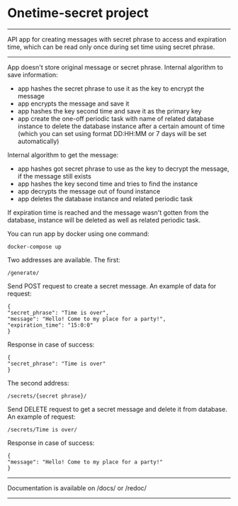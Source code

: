 # Onetime-secret project

***
API app for creating messages with secret phrase to access and expiration time,
which can be read only once during set time using secret phrase.
***

App doesn't store original message or secret phrase. Internal algorithm to save information:

- app hashes the secret phrase to use it as the key to encrypt the message
- app encrypts the message and save it
- app hashes the key second time and save it as the primary key
- app create the one-off periodic task with name of related database instance to delete the database instance
after a certain amount of time (which you can set using format DD:HH:MM or 7 days will be set automatically)

Internal algorithm to get the message:
- app hashes got secret phrase to use as the key to decrypt the message, if the message still exists
- app hashes the key second time and tries to find the instance
- app decrypts the message out of found instance
- app deletes the database instance and related periodic task

If expiration time is reached and the message wasn't gotten from the database, instance will be deleted
as well as related periodic task.

You can run app by docker using one command:

    docker-compose up

Two addresses are available. The first:

    /generate/

Send POST request to create a secret message. An example of data for request:

    {
    "secret_phrase": "Time is over",
    "message": "Hello! Come to my place for a party!",
    "expiration_time": "15:0:0"
    }
Response in case of success:

    {
    "secret_phrase": "Time is over"
    }

The second address:

    /secrets/{secret phrase}/

Send DELETE request to get a secret message and delete it from database. An example of request:

    /secrets/Time is over/

Response in case of success:

    {
    "message": "Hello! Come to my place for a party!"
    }

***
Documentation is available on /docs/ or /redoc/
***
